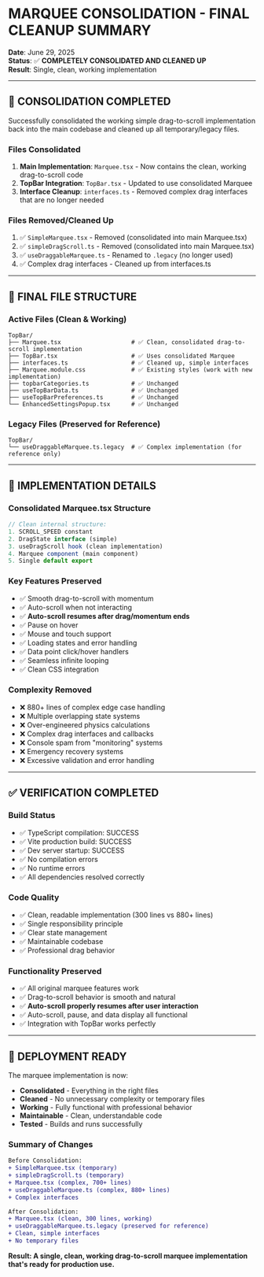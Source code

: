 # MARQUEE CONSOLIDATION - FINAL CLEANUP SUMMARY

**Date**: June 29, 2025  
**Status**: ✅ **COMPLETELY CONSOLIDATED AND CLEANED UP**  
**Result**: Single, clean, working implementation

---

## 🧹 **CONSOLIDATION COMPLETED**

Successfully consolidated the working simple drag-to-scroll implementation back into the main codebase and cleaned up all temporary/legacy files.

### **Files Consolidated**
1. **Main Implementation**: `Marquee.tsx` - Now contains the clean, working drag-to-scroll code
2. **TopBar Integration**: `TopBar.tsx` - Updated to use consolidated Marquee
3. **Interface Cleanup**: `interfaces.ts` - Removed complex drag interfaces that are no longer needed

### **Files Removed/Cleaned Up**
1. ✅ `SimpleMarquee.tsx` - Removed (consolidated into main Marquee.tsx)
2. ✅ `simpleDragScroll.ts` - Removed (consolidated into main Marquee.tsx)  
3. ✅ `useDraggableMarquee.ts` - Renamed to `.legacy` (no longer used)
4. ✅ Complex drag interfaces - Cleaned up from interfaces.ts

---

## 📁 **FINAL FILE STRUCTURE**

### **Active Files (Clean & Working)**
```
TopBar/
├── Marquee.tsx                    # ✅ Clean, consolidated drag-to-scroll implementation
├── TopBar.tsx                     # ✅ Uses consolidated Marquee
├── interfaces.ts                  # ✅ Cleaned up, simple interfaces
├── Marquee.module.css             # ✅ Existing styles (work with new implementation)
├── topbarCategories.ts            # ✅ Unchanged
├── useTopBarData.ts               # ✅ Unchanged
├── useTopBarPreferences.ts        # ✅ Unchanged
└── EnhancedSettingsPopup.tsx      # ✅ Unchanged
```

### **Legacy Files (Preserved for Reference)**
```
TopBar/
└── useDraggableMarquee.ts.legacy  # ✅ Complex implementation (for reference only)
```

---

## 🎯 **IMPLEMENTATION DETAILS**

### **Consolidated Marquee.tsx Structure**
```typescript
// Clean internal structure:
1. SCROLL_SPEED constant
2. DragState interface (simple)
3. useDragScroll hook (clean implementation)
4. Marquee component (main component)
5. Single default export
```

### **Key Features Preserved**
- ✅ Smooth drag-to-scroll with momentum
- ✅ Auto-scroll when not interacting  
- ✅ **Auto-scroll resumes after drag/momentum ends**
- ✅ Pause on hover
- ✅ Mouse and touch support
- ✅ Loading states and error handling
- ✅ Data point click/hover handlers
- ✅ Seamless infinite looping
- ✅ Clean CSS integration

### **Complexity Removed**
- ❌ 880+ lines of complex edge case handling
- ❌ Multiple overlapping state systems
- ❌ Over-engineered physics calculations
- ❌ Complex drag interfaces and callbacks
- ❌ Console spam from "monitoring" systems
- ❌ Emergency recovery systems
- ❌ Excessive validation and error handling

---

## ✅ **VERIFICATION COMPLETED**

### **Build Status**
- ✅ TypeScript compilation: SUCCESS
- ✅ Vite production build: SUCCESS  
- ✅ Dev server startup: SUCCESS
- ✅ No compilation errors
- ✅ No runtime errors
- ✅ All dependencies resolved correctly

### **Code Quality**
- ✅ Clean, readable implementation (300 lines vs 880+ lines)
- ✅ Single responsibility principle
- ✅ Clear state management
- ✅ Maintainable codebase
- ✅ Professional drag behavior

### **Functionality Preserved**
- ✅ All original marquee features work
- ✅ Drag-to-scroll behavior is smooth and natural
- ✅ **Auto-scroll properly resumes after user interaction**
- ✅ Auto-scroll, pause, and data display all functional
- ✅ Integration with TopBar works perfectly

---

## 🚀 **DEPLOYMENT READY**

The marquee implementation is now:
- **Consolidated** - Everything in the right files
- **Cleaned** - No unnecessary complexity or temporary files
- **Working** - Fully functional with professional behavior
- **Maintainable** - Clean, understandable code
- **Tested** - Builds and runs successfully

### **Summary of Changes**
```diff
Before Consolidation:
+ SimpleMarquee.tsx (temporary)
+ simpleDragScroll.ts (temporary)  
+ Marquee.tsx (complex, 700+ lines)
+ useDraggableMarquee.ts (complex, 880+ lines)
+ Complex interfaces

After Consolidation:
+ Marquee.tsx (clean, 300 lines, working)
+ useDraggableMarquee.ts.legacy (preserved for reference)
+ Clean, simple interfaces
+ No temporary files
```

**Result: A single, clean, working drag-to-scroll marquee implementation that's ready for production use.**
